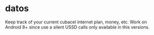 # datos

Keep track of your current cubacel internet plan, money, etc.
Work on Android 8+ since use a silent USSD calls only available in this versions.
